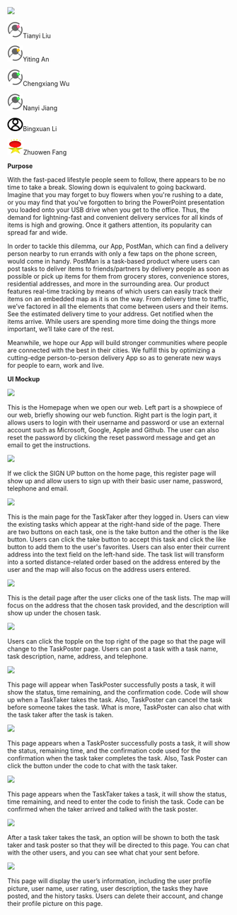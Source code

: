 ﻿



![](asset/Aspose.Words.d7711270-4d70-4f6d-b2cc-9a3e68c52b11.001.png)










![](asset/Aspose.Words.d7711270-4d70-4f6d-b2cc-9a3e68c52b11.002.png)Tianyi Liu

![](asset/Aspose.Words.d7711270-4d70-4f6d-b2cc-9a3e68c52b11.003.png)Yiting An

![](asset/Aspose.Words.d7711270-4d70-4f6d-b2cc-9a3e68c52b11.004.png)Chengxiang Wu

![](asset/Aspose.Words.d7711270-4d70-4f6d-b2cc-9a3e68c52b11.004.png)Nanyi Jiang

![](asset/Aspose.Words.d7711270-4d70-4f6d-b2cc-9a3e68c52b11.005.png)Bingxuan Li

![](asset/Aspose.Words.d7711270-4d70-4f6d-b2cc-9a3e68c52b11.006.png)Zhuowen Fang


**Purpose**

With the fast-paced lifestyle people seem to follow, there appears to be no time to take a break. Slowing down is equivalent to going backward. Imagine that you may forget to buy flowers when you're rushing to a date, or you may find that you've forgotten to bring the PowerPoint presentation you loaded onto your USB drive when you get to the office. Thus, the demand for lightning-fast and convenient delivery services for all kinds of items is high and growing. Once it gathers attention, its popularity can spread far and wide. 

In order to tackle this dilemma, our App, PostMan, which can find a delivery person nearby to run errands with only a few taps on the phone screen, would come in handy. PostMan is a task-based product where users can post tasks to deliver items to friends/partners by delivery people as soon as possible or pick up items for them from grocery stores, convenience stores, residential addresses, and more in the surrounding area. Our product features real-time tracking by means of which users can easily track their items on an embedded map as it is on the way. From delivery time to traffic, we’ve factored in all the elements that come between users and their items. See the estimated delivery time to your address. Get notified when the items arrive. While users are spending more time doing the things more important, we’ll take care of the rest. 

Meanwhile, we hope our App will build stronger communities where people are connected with the best in their cities. We fulfill this by optimizing a cutting-edge person-to-person delivery App so as to generate new ways for people to earn, work and live. 

**UI Mockup**

![](asset/Aspose.Words.d7711270-4d70-4f6d-b2cc-9a3e68c52b11.007.png)

This is the Homepage when we open our web. Left part is a showpiece of our web, briefly showing our web function. Right part is the login part, it allows users to login with their username and password or use an external account such as Microsoft, Google, Apple and Github. The user can also reset the password by clicking the reset password message and get an email to get the instructions. 

![](asset/Aspose.Words.d7711270-4d70-4f6d-b2cc-9a3e68c52b11.007.png)

If we click the SIGN UP button on the home page, this register page will show up and allow users to sign up with their basic user name, password, telephone and email.


![](asset/Aspose.Words.d7711270-4d70-4f6d-b2cc-9a3e68c52b11.008.png)

This is the main page for the TaskTaker after they logged in. Users can view the existing tasks which appear at the right-hand side of the page. There are two buttons on each task, one is the take button and the other is the like button. Users can click the take button to accept this task and click the like button to add them to the user's favorites. Users can also enter their current address into the text field on the left-hand side. The task list will transform into a sorted distance-related order based on the address entered by the user and the map will also focus on the address users entered.


![](asset/Aspose.Words.d7711270-4d70-4f6d-b2cc-9a3e68c52b11.009.png)

This is the detail page after the user clicks one of the task lists. The map will focus on the address that the chosen task provided, and the description will show up under the chosen task.


![](asset/Aspose.Words.d7711270-4d70-4f6d-b2cc-9a3e68c52b11.010.png)

Users can click the topple on the top right of the page so that the page will change to the TaskPoster page. Users can post a task with a task name, task description, name, address, and telephone. 


![](asset/Aspose.Words.d7711270-4d70-4f6d-b2cc-9a3e68c52b11.011.png)

This page will appear when TaskPoster successfully posts a task, it will show the status, time remaining, and the confirmation code. Code will show up when a TaskTaker takes the task. Also, TaskPoster can cancel the task before someone takes the task. What is more, TaskPoster can also chat with the task taker after the task is taken.

![](asset/Aspose.Words.d7711270-4d70-4f6d-b2cc-9a3e68c52b11.007.png)

This page appears when a TaskPoster successfully posts a task, it will show the status, remaining time, and the confirmation code used for the confirmation when the task taker completes the task. Also, Task Poster can click the button under the code to chat with the task taker.


![](asset/Aspose.Words.d7711270-4d70-4f6d-b2cc-9a3e68c52b11.012.png)

This page appears when the TaskTaker takes a task, it will show the status, time remaining, and need to enter the code to finish the task. Code can be confirmed when the taker arrived and talked with the task poster.



![](asset/Aspose.Words.d7711270-4d70-4f6d-b2cc-9a3e68c52b11.013.png)

After a task taker takes the task, an option will be shown to both the task taker and task poster so that they will be directed to this page. You can chat with the other users, and you can see what chat your sent before.







![](asset/Aspose.Words.d7711270-4d70-4f6d-b2cc-9a3e68c52b11.007.png)

This page will display the user’s information, including the user profile picture, user name, user rating, user description, the tasks they have posted, and the history tasks. Users can delete their account, and change their profile picture on this page.
